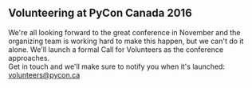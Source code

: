 ## Volunteering at PyCon Canada 2016
We're all looking forward to the great conference in November and the organizing team is working hard to make this happen, but we can't do it alone.
We'll launch a formal Call for Volunteers as the conference approaches.  
Get in touch and we'll make sure to notify you when it's launched: volunteers@pycon.ca
